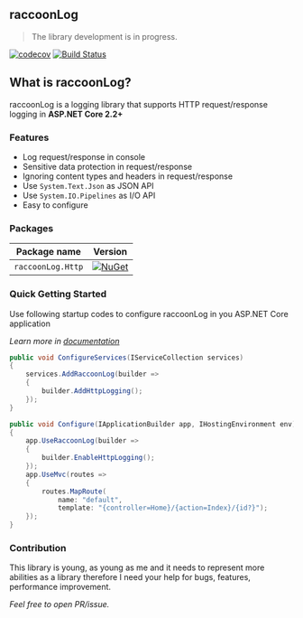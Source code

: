 
## raccoonLog
> The library development is in progress.

[![codecov](https://codecov.io/gh/xsoheilalizadeh/raccoonLog/branch/master/graph/badge.svg)](https://codecov.io/gh/xsoheilalizadeh/raccoonLog)
[![Build Status](https://travis-ci.org/xsoheilalizadeh/raccoonLog.svg?branch=master)](https://travis-ci.org/xsoheilalizadeh/raccoonLog)

## What is raccoonLog?
raccoonLog is a logging library that supports HTTP request/response logging in **ASP.NET Core 2.2+**

### Features
- Log request/response in console
- Sensitive data protection in request/response
- Ignoring content types and headers in request/response
- Use `System.Text.Json` as JSON API
- Use `System.IO.Pipelines` as I/O API
- Easy to configure

### Packages

 Package name                              | Version                      
-------------------------------------------|-----------------------------
 `raccoonLog.Http` | [![NuGet](https://img.shields.io/nuget/v/raccoonLog.Http.svg?style=flat-square&label=nuget)](https://www.nuget.org/packages/raccoonLog.Http/) 


 ### Quick Getting Started
 Use following startup codes to configure raccoonLog in you ASP.NET Core application

 _Learn more in [documentation][doc]_

```c#
public void ConfigureServices(IServiceCollection services)
{
    services.AddRaccoonLog(builder =>
    {
        builder.AddHttpLogging();
    });
}

public void Configure(IApplicationBuilder app, IHostingEnvironment env)
{
    app.UseRaccoonLog(builder =>
    {
        builder.EnableHttpLogging();
    });
    app.UseMvc(routes =>
    {
        routes.MapRoute(
            name: "default",
            template: "{controller=Home}/{action=Index}/{id?}");
    });
}

```

### Contribution
This library is young, as young as me and it needs to represent more abilities as a library therefore I need your help for bugs, features, performance improvement.

_Feel free to open PR/issue._

[doc]:http://google.com


